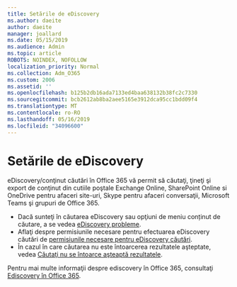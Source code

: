 ```yaml
---
title: Setările de eDiscovery
ms.author: daeite
author: daeite
manager: joallard
ms.date: 05/15/2019
ms.audience: Admin
ms.topic: article
ROBOTS: NOINDEX, NOFOLLOW
localization_priority: Normal
ms.collection: Adm_O365
ms.custom: 2006
ms.assetid: ''
ms.openlocfilehash: b125b2db16ada7133ed4baa638132b38fc2c7330
ms.sourcegitcommit: bcb2612ab8ba2aee5165e3912dca95cc1bdd09f4
ms.translationtype: MT
ms.contentlocale: ro-RO
ms.lasthandoff: 05/16/2019
ms.locfileid: "34096600"
---
```

# <a name="ediscovery-settings"></a>Setările de eDiscovery

eDiscovery/conţinut căutări în Office 365 vă permit să căutaţi, ţineţi şi export de conţinut din cutiile poştale Exchange Online, SharePoint Online si OneDrive pentru afaceri site-uri, Skype pentru afaceri conversaţii, Microsoft Teams şi grupuri de Office 365.

- Dacă sunteţi în căutarea eDiscovery sau opţiuni de meniu conținut de căutare, a se vedea [eDiscovery probleme](https://docs.microsoft.com/en-us/alchemyinsights/ediscovery-issues).
- Aflaţi despre permisiunile necesare pentru efectuarea eDiscovery căutări de [permisiunile necesare pentru eDiscovery căutări](https://docs.microsoft.com/en-us/alchemyinsights/permissions-required-for-ediscovery-searches).
- În cazul în care căutarea nu este întoarcerea rezultatele aşteptate, vedea [Căutaţi nu se întoarce aşteaptă rezultatele](https://docs.microsoft.com/en-us/alchemyinsights/search-not-returning-expected-results).

Pentru mai multe informaţii despre ediscovery în Office 365, consultaţi [Ediscovery în Office 365](https://docs.microsoft.com/en-us/office365/securitycompliance/ediscovery).
